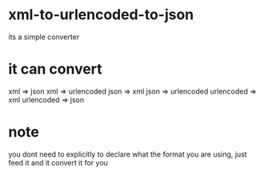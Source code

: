 # xml-to-urlencoded-to-json
its a simple converter

# it can convert
xml => json
xml => urlencoded
json => xml
json => urlencoded
urlencoded => xml
urlencoded => json

# note
you dont need to explicitly to declare what the format you are using, just feed it and it convert it for you
